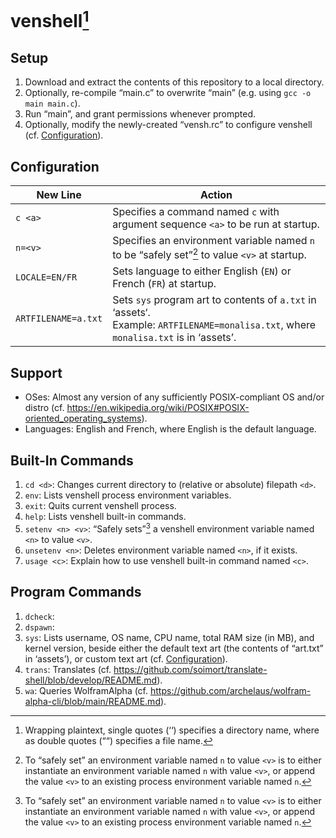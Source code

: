 # venshell[^0]
## Setup
1. Download and extract the contents of this repository to a local directory.
2. Optionally, re-compile “main.c” to overwrite “main” (e.g. using `gcc -o main main.c`).
3. Run “main”, and grant permissions whenever prompted.
4. Optionally, modify the newly-created “vensh.rc” to configure venshell (cf. [Configuration](#Configuration)).

## Configuration
| New Line            | Action                                                                                                                              |
| ------------------- | ----------------------------------------------------------------------------------------------------------------------------------- |
| `c <a>`             | Specifies a command named `c` with argument sequence `<a>` to be run at startup.                                                    |
| `n=<v>`             | Specifies an environment variable named `n` to be “safely set”[^1] to value `<v>` at startup.                                       |
| `LOCALE=EN/FR`      | Sets language to either English (`EN`) or French (`FR`) at startup.                                                                 |
| `ARTFILENAME=a.txt` | Sets `sys` program art to contents of `a.txt` in ‘assets‘.<br>Example: `ARTFILENAME=monalisa.txt`, where `monalisa.txt` is in ‘assets’. |

## Support
- OSes: Almost any version of any sufficiently POSIX-compliant OS and/or distro (cf. https://en.wikipedia.org/wiki/POSIX#POSIX-oriented_operating_systems).
- Languages: English and French, where English is the default language.

## Built-In Commands
1. `cd <d>`: Changes current directory to (relative or absolute) filepath `<d>`.
2. `env`: Lists venshell process environment variables.
3. `exit`: Quits current venshell process.
4. `help`: Lists venshell built-in commands.
5. `setenv <n> <v>`: “Safely sets”[^1] a venshell environment variable named `<n>` to value `<v>`.
6. `unsetenv <n>`: Deletes environment variable named `<n>`, if it exists.
7. `usage <c>`: Explain how to use venshell built-in command named `<c>`.

## Program Commands
1. `dcheck`: 
2. `dspawn`: 
3. `sys`: Lists username, OS name, CPU name, total RAM size (in MB), and kernel version, beside either the default text art (the contents of “art.txt” in ‘assets’), or custom text art (cf. [Configuration](#Configuration)).
4. `trans`: Translates (cf. https://github.com/soimort/translate-shell/blob/develop/README.md).
5. `wa`: Queries WolframAlpha (cf. https://github.com/archelaus/wolfram-alpha-cli/blob/main/README.md).

[^0]: Wrapping plaintext, single quotes (‘‘) specifies a directory name, where as double quotes (““) specifies a file name.
[^1]: To “safely set” an environment variable named `n` to value `<v>` is to either instantiate an environment variable named `n` with value `<v>`, or append the value `<v>` to an existing process environment variable named `n`.
